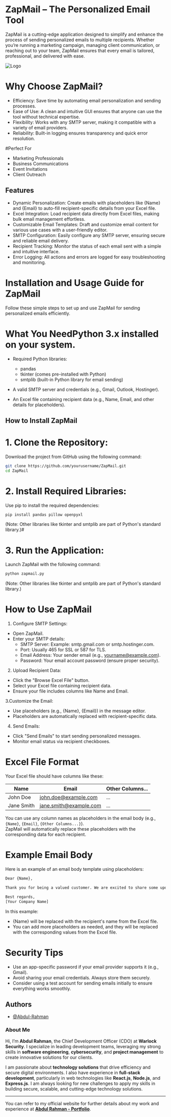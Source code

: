 
# ZapMail – The Personalized Email Tool

ZapMail is a cutting-edge application designed to simplify and enhance the process of sending personalized emails to multiple recipients. Whether you’re running a marketing campaign, managing client communication, or reaching out to your team, ZapMail ensures that every email is tailored, professional, and delivered with ease.

![Logo](https://cdn.discordapp.com/attachments/1221377254639276112/1315673790906110043/07a1d294-903f-4d7d-924a-7323e4bde4dc.jpg?ex=67584433&is=6756f2b3&hm=be2b20a73a95e7b7f62f91aee87b1a20b412f86047dcd129826fb14dea900d0f&)


# Why Choose ZapMail?
- Efficiency: Save time by automating email personalization and sending processes.
- Ease of Use: A clean and intuitive GUI ensures that anyone can use the tool without technical expertise.
- Flexibility: Works with any SMTP server, making it compatible with a variety of email providers.
- Reliability: Built-in logging ensures transparency and quick error resolution.

#Perfect For

- Marketing Professionals
-  Business Communications
- Event Invitations
- Client Outreach



## Features
- Dynamic Personalization: Create emails with placeholders like {Name} and {Email} to auto-fill recipient-specific details from your Excel file.
- Excel Integration: Load recipient data directly from Excel files, making bulk email management effortless.
- Customizable Email Templates: Draft and customize email content for various use cases with a user-friendly editor.
- SMTP Configuration: Easily configure any SMTP server, ensuring secure and reliable email delivery.
- Recipient Tracking: Monitor the status of each email sent with a simple and intuitive interface.
- Error Logging: All actions and errors are logged for easy troubleshooting and monitoring.

# Installation and Usage Guide for ZapMail
Follow these simple steps to set up and use ZapMail for sending personalized emails efficiently.

# What You NeedPython 3.x installed on your system.

- Required Python libraries:

    - pandas
    - tkinter (comes pre-installed with Python)
    - smtplib (built-in Python library for email sending)
- A valid SMTP server and credentials (e.g., Gmail, Outlook, Hostinger).

- An Excel file containing recipient data (e.g., Name, Email, and other details for placeholders).
## How to Install ZapMail

# 1.  Clone the Repository:
Download the project from GitHub using the following command:

```bash
git clone https://github.com/yourusername/ZapMail.git
cd ZapMail
```
# 2.  Install Required Libraries:
Use pip to install the required dependencies:
```bash
pip install pandas pillow openpyxl
```
(Note: Other libraries like tkinter and smtplib are part of Python's standard library.)# 

# 3.  Run the Application:
Launch ZapMail with the following command:
```bash
python zapmail.py
```
(Note: Other libraries like tkinter and smtplib are part of Python's standard library.)

# How to Use ZapMail

1. Configure SMTP Settings:
-   Open ZapMail.
-   Enter your SMTP details:
    -   SMTP Server: Example: smtp.gmail.com or smtp.hostinger.com.
    -   Port: Usually 465 for SSL or 587 for TLS.
    -   Email Address: Your sender email (e.g., yourname@example.com).
    -   Password: Your email account password (ensure proper security).

2.   Upload Recipient Data:

-   Click the "Browse Excel File" button.
-   Select your Excel file containing recipient data.
-   Ensure your file includes columns like Name and Email.

3.Customize the Email:

-   Use placeholders (e.g., {Name}, {Email}) in the message editor.
-   Placeholders are automatically replaced with recipient-specific data.

4. Send Emails:

-   Click "Send Emails" to start sending personalized messages.
-   Monitor email status via recipient checkboxes.

# Excel File Format

Your Excel file should have columns like these:

| **Name**      | **Email**               | **Other Columns...** |
|---------------|-------------------------|-----------------------|
| John Doe      | john.doe@example.com    | ...                  |
| Jane Smith    | jane.smith@example.com  | ...                  |

You can use any column names as placeholders in the email body (e.g., `{Name}`, `{Email}`, `{Other Columns...}`).  
ZapMail will automatically replace these placeholders with the corresponding data for each recipient.

# Example Email Body
Here is an example of an email body template using placeholders:
```bash
Dear {Name},

Thank you for being a valued customer. We are excited to share some updates with you.

Best regards,  
[Your Company Name]
```
In this example:

- {Name} will be replaced with the recipient's name from the Excel file.
- You can add more placeholders as needed, and they will be replaced with the corresponding values from the Excel file.

# Security Tips
- Use an app-specific password if your email provider supports it (e.g., Gmail).
- Avoid sharing your email credentials. Always store them securely.
- Consider using a test account for sending emails initially to ensure everything works smoothly.
## Authors

- [@Abdul-Rahman](https://www.github.com/abdul-rahman-1)
### About Me

Hi, I’m **Abdul Rahman**, the Chief Development Officer (CDO) at **Warlock Security**. I specialize in leading development teams, leveraging my strong skills in **software engineering**, **cybersecurity**, and **project management** to create innovative solutions for our clients.

I am passionate about **technology solutions** that drive efficiency and secure digital environments. I also have experience in **full-stack development**, particularly in web technologies like **React.js**, **Node.js**, and **Express.js**. I am always looking for new challenges to apply my skills in building secure, scalable, and cutting-edge technology solutions.

---

You can refer to my official website for further details about my work and experience at **[Abdul Rahman - Portfolio](https://abdul-r.netlify.app)**.
